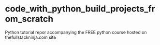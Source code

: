 # code_with_python_build_projects_from_scratch
Python tutorial repor accompanying the FREE python course hosted on thefullstackninja.com site 
